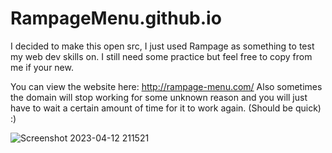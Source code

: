 # RampageMenu.github.io

I decided to make this open src, I just used Rampage as something to test my web dev skills on. I still need some practice but feel free to copy from me if your new.

You can view the website here: http://rampage-menu.com/ Also sometimes the domain will stop working for some unknown reason and you will just have to wait a certain amount of time for it to work again. (Should be quick)
:)

![Screenshot 2023-04-12 211521](https://user-images.githubusercontent.com/125640650/231620349-533ee86a-5f75-456f-8395-1e35aabd2436.png)

